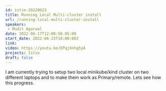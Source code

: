 ```yaml
---
id: istio-20220623
title: Running Local Multi-cluster install
url: /running-local-multi-cluster-install
speakers:
 - Mudit Agarwal
date: 2022-06-17T12:00:58-05:00
start_date: 2022-06-23T18:00:00Z
link:  
video: https://youtu.be/EPqjXnhg5yA
projects: Istio 
draft: false
---
```


I am currently trying to setup two local minikube/kind cluster on two different laptops and to make them work as Primary/remote.
Lets see how this progress.
